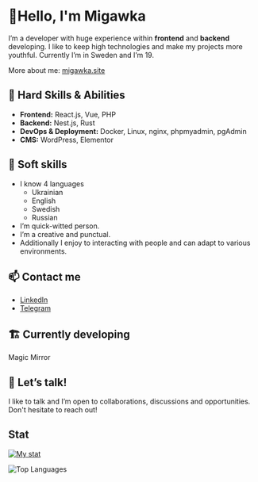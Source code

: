 # 👋Hello, I'm Migawka

I’m a developer with huge experience within **frontend** and **backend** developing. I like to keep high technologies and make my projects more youthful. Currently I’m in Sweden and I’m 19.

More about me: [migawka.site](https://migawka.site)

## 🔧 Hard Skills & Abilities

- **Frontend:** React.js, Vue, PHP
- **Backend:** Nest.js, Rust
- **DevOps & Deployment:** Docker, Linux, nginx, phpmyadmin, pgAdmin
- **CMS:** WordPress, Elementor

## 💬 Soft skills

- I know 4 languages
    - Ukrainian
    - English
    - Swedish
    - Russian
- I’m quick-witted person.
- I’m a creative and punctual.
- Additionally I enjoy to interacting with people and can adapt to various environments.

## 📫 Contact me

- [LinkedIn](https://www.linkedin.com/in/yevhen-klimov-625a4226a/)
- [Telegram](https://t.me/Migawk)

## 🏗️ Currently developing

Magic Mirror

## 💬 Let’s talk!

I like to talk and I’m open to collaborations, discussions and opportunities. Don't hesitate to reach out!

## Stat
[![My stat](https://github-readme-stats.vercel.app/api?username=migawk&show_icons=true&theme=radical)](https://migawka.space)

![Top Languages](https://github-readme-stats.vercel.app/api/top-langs/?username=migawk&theme=radical&show_icons=true&hide_border=true&layout=compact&hide=css,sass,twig,javascript,vue,shell,html,hack,dockerfile)
